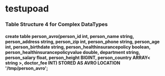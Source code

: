 # testupoad

### Table Structure 4 for Complex DataTypes
#### create table person_avro(person_id int, person_name string, person_address string, person_zip int, person_phone string, person_age int, person_birthdate string, person_healthinsurancepolicy boolean, person_healthinsurancepolicyvalue double, department string, person_salary float, person_height BIGINT, person_country ARRAY< string >, doctor_fee INT) STORED AS AVRO LOCATION '/tmp/person_avro';
